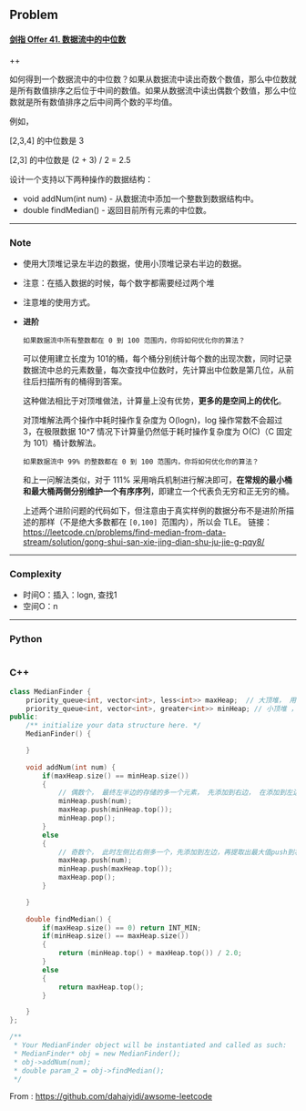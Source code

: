 ## Problem

#### [剑指 Offer 41. 数据流中的中位数](https://leetcode.cn/problems/shu-ju-liu-zhong-de-zhong-wei-shu-lcof/)

++

如何得到一个数据流中的中位数？如果从数据流中读出奇数个数值，那么中位数就是所有数值排序之后位于中间的数值。如果从数据流中读出偶数个数值，那么中位数就是所有数值排序之后中间两个数的平均值。

例如，

[2,3,4] 的中位数是 3

[2,3] 的中位数是 (2 + 3) / 2 = 2.5

设计一个支持以下两种操作的数据结构：

- void addNum(int num) - 从数据流中添加一个整数到数据结构中。
- double findMedian() - 返回目前所有元素的中位数。

------

### Note

- 使用大顶堆记录左半边的数据，使用小顶堆记录右半边的数据。

- 注意：在插入数据的时候，每个数字都需要经过两个堆

- 注意堆的使用方式。

- **进阶**

      如果数据流中所有整数都在 0 到 100 范围内，你将如何优化你的算法？

  可以使用建立长度为 101的桶，每个桶分别统计每个数的出现次数，同时记录数据流中总的元素数量，每次查找中位数时，先计算出中位数是第几位，从前往后扫描所有的桶得到答案。

  这种做法相比于对顶堆做法，计算量上没有优势，**更多的是空间上的优化**。

  对顶堆解法两个操作中耗时操作复杂度为 O(log⁡n)，log 操作常数不会超过 3，在极限数据 10^7 情况下计算量仍然低于耗时操作复杂度为 O(C)（C 固定为 101）桶计数解法。

      如果数据流中 99% 的整数都在 0 到 100 范围内，你将如何优化你的算法？

  和上一问解法类似，对于 111% 采用哨兵机制进行解决即可，**在常规的最小桶和最大桶两侧分别维护一个有序序列**，即建立一个代表负无穷和正无穷的桶。

  上述两个进阶问题的代码如下，但注意由于真实样例的数据分布不是进阶所描述的那样（不是绝大多数都在 `[0,100] `范围内），所以会 TLE。
  链接：https://leetcode.cn/problems/find-median-from-data-stream/solution/gong-shui-san-xie-jing-dian-shu-ju-jie-g-pqy8/

------

### Complexity

- 时间O：插入：logn, 查找1
- 空间O：n

------

### Python

```python

```

### C++

```C++
class MedianFinder {
    priority_queue<int, vector<int>, less<int>> maxHeap;  // 大顶堆， 用于存放左半边的数据
    priority_queue<int, vector<int>, greater<int>> minHeap; // 小顶堆 ，用于存放右半边的数据
public:
    /** initialize your data structure here. */
    MedianFinder() {

    }
    
    void addNum(int num) {
        if(maxHeap.size() == minHeap.size())
        {
            // 偶数个， 最终左半边的存储的多一个元素， 先添加到右边， 在添加到左边
            minHeap.push(num);
            maxHeap.push(minHeap.top());
            minHeap.pop();
        }
        else
        {
            // 奇数个， 此时左侧比右侧多一个，先添加到左边，再提取出最大值push到右边
            maxHeap.push(num);
            minHeap.push(maxHeap.top());
            maxHeap.pop();
        }

    }
    
    double findMedian() {
        if(maxHeap.size() == 0) return INT_MIN;
        if(minHeap.size() == maxHeap.size())
        {
            return (minHeap.top() + maxHeap.top()) / 2.0;
        }
        else
        {
            return maxHeap.top();
        }

    }
};

/**
 * Your MedianFinder object will be instantiated and called as such:
 * MedianFinder* obj = new MedianFinder();
 * obj->addNum(num);
 * double param_2 = obj->findMedian();
 */
```



From : https://github.com/dahaiyidi/awsome-leetcode
